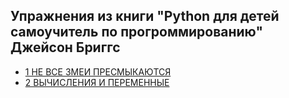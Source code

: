 Упражнения из книги "Python для детей самоучитель по прогроммированию" Джейсон Бриггс
----------

 * [1 НЕ ВСЕ ЗМЕИ ПРЕСМЫКАЮТСЯ](hello-world.py)
 * [2 ВЫЧИСЛЕНИЯ И ПЕРЕМЕННЫЕ](step_2.py)